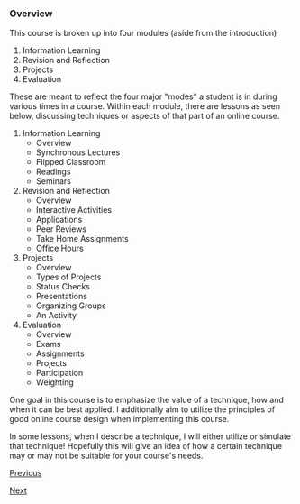 ### Overview

This course is broken up into four modules (aside from the introduction)

1. Information Learning
2. Revision and Reflection
3. Projects
4. Evaluation

These are meant to reflect the four major "modes" a student is in during various times in a course. Within each module, there are lessons as seen below, discussing techniques or aspects of that part of an online course.

1. Information Learning
	* Overview
	* Synchronous Lectures
	* Flipped Classroom
	* Readings
	* Seminars
2. Revision and Reflection
	* Overview
	* Interactive Activities
	* Applications
	* Peer Reviews
	* Take Home Assignments
	* Office Hours
3. Projects
	* Overview
	* Types of Projects
	* Status Checks
	* Presentations
	* Organizing Groups
	* An Activity
4. Evaluation
	* Overview
	* Exams
	* Assignments
	* Projects
	* Participation
	* Weighting

One goal in this course is to emphasize the value of a technique, how and when it can be best applied. I additionally aim to utilize the principles of good online course design when implementing this course.

In some lessons, when I describe a technique, I will either utilize or simulate that technique! Hopefully this will give an idea of how a certain technique may or may not be suitable for your course's needs.

[Previous](motivation.md)

[Next](../information_learning.md)